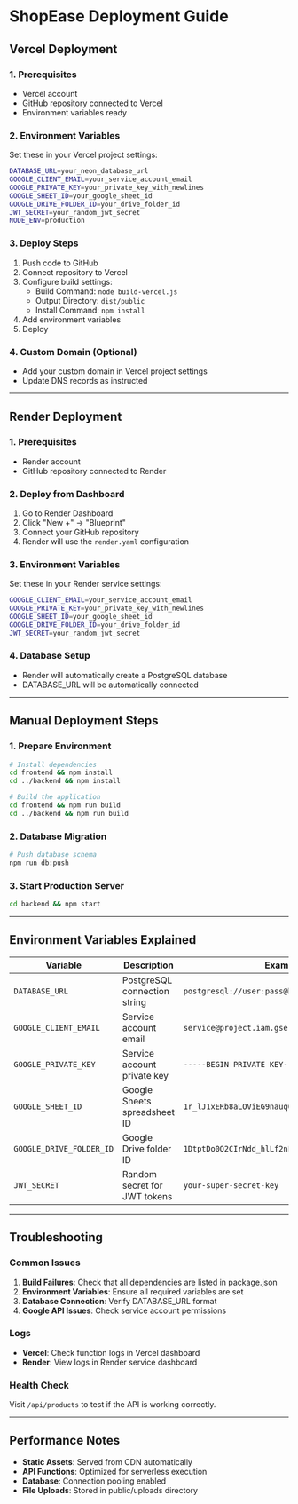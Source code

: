 # ShopEase Deployment Guide

## Vercel Deployment

### 1. Prerequisites
- Vercel account
- GitHub repository connected to Vercel
- Environment variables ready

### 2. Environment Variables
Set these in your Vercel project settings:

```bash
DATABASE_URL=your_neon_database_url
GOOGLE_CLIENT_EMAIL=your_service_account_email
GOOGLE_PRIVATE_KEY=your_private_key_with_newlines
GOOGLE_SHEET_ID=your_google_sheet_id
GOOGLE_DRIVE_FOLDER_ID=your_drive_folder_id
JWT_SECRET=your_random_jwt_secret
NODE_ENV=production
```

### 3. Deploy Steps
1. Push code to GitHub
2. Connect repository to Vercel
3. Configure build settings:
   - Build Command: `node build-vercel.js`
   - Output Directory: `dist/public`
   - Install Command: `npm install`
4. Add environment variables
5. Deploy

### 4. Custom Domain (Optional)
- Add your custom domain in Vercel project settings
- Update DNS records as instructed

---

## Render Deployment

### 1. Prerequisites
- Render account
- GitHub repository connected to Render

### 2. Deploy from Dashboard
1. Go to Render Dashboard
2. Click "New +" → "Blueprint"
3. Connect your GitHub repository
4. Render will use the `render.yaml` configuration

### 3. Environment Variables
Set these in your Render service settings:
```bash
GOOGLE_CLIENT_EMAIL=your_service_account_email
GOOGLE_PRIVATE_KEY=your_private_key_with_newlines
GOOGLE_SHEET_ID=your_google_sheet_id
GOOGLE_DRIVE_FOLDER_ID=your_drive_folder_id
JWT_SECRET=your_random_jwt_secret
```

### 4. Database Setup
- Render will automatically create a PostgreSQL database
- DATABASE_URL will be automatically connected

---

## Manual Deployment Steps

### 1. Prepare Environment
```bash
# Install dependencies
cd frontend && npm install
cd ../backend && npm install

# Build the application
cd frontend && npm run build
cd ../backend && npm run build
```

### 2. Database Migration
```bash
# Push database schema
npm run db:push
```

### 3. Start Production Server
```bash
cd backend && npm start
```

---

## Environment Variables Explained

| Variable | Description | Example |
|----------|-------------|---------|
| `DATABASE_URL` | PostgreSQL connection string | `postgresql://user:pass@host:5432/db` |
| `GOOGLE_CLIENT_EMAIL` | Service account email | `service@project.iam.gserviceaccount.com` |
| `GOOGLE_PRIVATE_KEY` | Service account private key | `-----BEGIN PRIVATE KEY-----\n...` |
| `GOOGLE_SHEET_ID` | Google Sheets spreadsheet ID | `1r_lJ1xERb8aLOViEG9nauq0ZK2zRp1566F2LQBbplpk` |
| `GOOGLE_DRIVE_FOLDER_ID` | Google Drive folder ID | `1DtptDo0Q2CIrNdd_hlLf2nFNhNXG5s9w` |
| `JWT_SECRET` | Random secret for JWT tokens | `your-super-secret-key` |

---

## Troubleshooting

### Common Issues

1. **Build Failures**: Check that all dependencies are listed in package.json
2. **Environment Variables**: Ensure all required variables are set
3. **Database Connection**: Verify DATABASE_URL format
4. **Google API Issues**: Check service account permissions

### Logs
- **Vercel**: Check function logs in Vercel dashboard
- **Render**: View logs in Render service dashboard

### Health Check
Visit `/api/products` to test if the API is working correctly.

---

## Performance Notes

- **Static Assets**: Served from CDN automatically
- **API Functions**: Optimized for serverless execution
- **Database**: Connection pooling enabled
- **File Uploads**: Stored in public/uploads directory